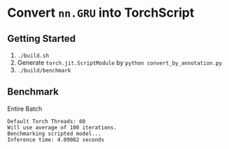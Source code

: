 # Convert `nn.GRU` into TorchScript

## Getting Started

1. `./build.sh`
2. Generate `torch.jit.ScriptModule` by `python convert_by_annotation.py`
4. `./build/benchmark`

## Benchmark

Entire Batch

```
Default Torch Threads: 60
Will use average of 100 iterations.
Benchmarking scripted model...
Inference time: 4.09082 seconds
```
